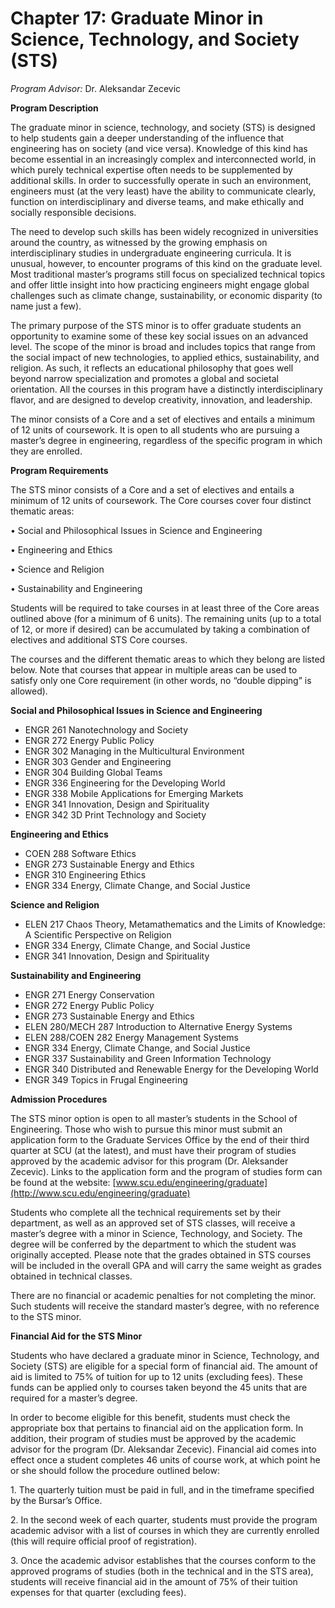 # Chapter 17: Graduate Minor in Science, Technology, and Society (STS)

_Program Advisor:_ Dr. Aleksandar Zecevic

**Program Description**

The graduate minor in science, technology, and society (STS) is designed to help students gain a deeper understanding of the influence that engineering has on society (and vice versa). Knowledge of this kind has become essential in an increasingly complex and interconnected world, in which purely technical expertise often needs to be supplemented by additional skills. In order to successfully operate in such an environment, engineers must (at the very least) have the ability to communicate clearly, function on interdisciplinary and diverse teams, and make ethically and socially responsible decisions.

The need to develop such skills has been widely recognized in universities around the country, as witnessed by the growing emphasis on interdisciplinary studies in undergraduate engineering curricula. It is unusual, however, to encounter programs of this kind on the graduate level. Most traditional master’s programs still focus on specialized technical topics and offer little insight into how practicing engineers might engage global challenges such as climate change, sustainability, or economic disparity (to name just a few).

The primary purpose of the STS minor is to offer graduate students an opportunity to examine some of these key social issues on an advanced level. The scope of the minor is broad and includes topics that range from the social impact of new technologies, to applied ethics, sustainability, and religion. As such, it reflects an educational philosophy that goes well beyond narrow specialization and promotes a global and societal orientation. All the courses in this program have a distinctly interdisciplinary flavor, and are designed to develop creativity, innovation, and leadership.

The minor consists of a Core and a set of electives and entails a minimum of 12 units of coursework. It is open to all students who are pursuing a master’s degree in engineering, regardless of the specific program in which they are enrolled.

**Program Requirements**

The STS minor consists of a Core and a set of electives and entails a minimum of 12 units of coursework. The Core courses cover four distinct thematic areas:

• Social and Philosophical Issues in Science and Engineering

• Engineering and Ethics

• Science and Religion

• Sustainability and Engineering

Students will be required to take courses in at least three of the Core areas outlined above (for a minimum of 6 units). The remaining units (up to a total of 12, or more if desired) can be accumulated by taking a combination of electives and additional STS Core courses.

The courses and the different thematic areas to which they belong are listed below. Note that courses that appear in multiple areas can be used to satisfy only one Core requirement (in other words, no “double dipping” is allowed).

**Social and Philosophical Issues in Science and Engineering**

* ENGR 261 Nanotechnology and Society
* ENGR 272 Energy Public Policy
* ENGR 302 Managing in the Multicultural Environment
* ENGR 303 Gender and Engineering
* ENGR 304 Building Global Teams
* ENGR 336 Engineering for the Developing World
* ENGR 338 Mobile Applications for Emerging Markets
* ENGR 341 Innovation, Design and Spirituality
* &#x20;ENGR 342 3D Print Technology and Society

**Engineering and Ethics**

* COEN 288 Software Ethics
* ENGR 273 Sustainable Energy and Ethics
* ENGR 310 Engineering Ethics
* ENGR 334 Energy, Climate Change, and Social Justice

**Science and Religion**

* &#x20;ELEN 217 Chaos Theory, Metamathematics and the Limits of Knowledge:\
  &#x20;A Scientific Perspective on Religion
* ENGR 334 Energy, Climate Change, and Social Justice
* ENGR 341 Innovation, Design and Spirituality

**Sustainability and Engineering**

* ENGR 271 Energy Conservation
* ENGR 272 Energy Public Policy
* ENGR 273 Sustainable Energy and Ethics
* ELEN 280/MECH 287 Introduction to Alternative Energy Systems
* ELEN 288/COEN 282 Energy Management Systems
* ENGR 334 Energy, Climate Change, and Social Justice
* ENGR 337 Sustainability and Green Information Technology
* ENGR 340 Distributed and Renewable Energy for the Developing World
* ENGR 349 Topics in Frugal Engineering

**Admission Procedures**

The STS minor option is open to all master’s students in the School of Engineering. Those who wish to pursue this minor must submit an application form to the Graduate Services Office by the end of their third quarter at SCU (at the latest), and must have their program of studies approved by the academic advisor for this program (Dr. Aleksander Zecevic). Links to the application form and the program of studies form can be found at the website: [www.scu.edu/engineering/graduate](http://www.scu.edu/engineering/graduate)

Students who complete all the technical requirements set by their department, as well as an approved set of STS classes, will receive a master’s degree with a minor in Science, Technology, and Society. The degree will be conferred by the department to which the student was originally accepted. Please note that the grades obtained in STS courses will be included in the overall GPA and will carry the same weight as grades obtained in technical classes.

There are no financial or academic penalties for not completing the minor. Such students will receive the standard master’s degree, with no reference to the STS minor.

**Financial Aid for the STS Minor**

Students who have declared a graduate minor in Science, Technology, and Society (STS) are eligible for a special form of financial aid. The amount of aid is limited to 75% of tuition for up to 12 units (excluding fees). These funds can be applied only to courses taken beyond the 45 units that are required for a master’s degree.

In order to become eligible for this benefit, students must check the appropriate box that pertains to financial aid on the application form. In addition, their program of studies must be approved by the academic advisor for the program (Dr. Aleksandar Zecevic). Financial aid comes into effect once a student completes 46 units of course work, at which point he or she should follow the procedure outlined below:

1\. The quarterly tuition must be paid in full, and in the timeframe specified by the Bursar’s Office.

2\. In the second week of each quarter, students must provide the program academic advisor with a list of courses in which they are currently enrolled (this will require official proof of registration).

3\. Once the academic advisor establishes that the courses conform to the approved programs of studies (both in the technical and in the STS area), students will receive financial aid in the amount of 75% of their tuition expenses for that quarter (excluding fees).
